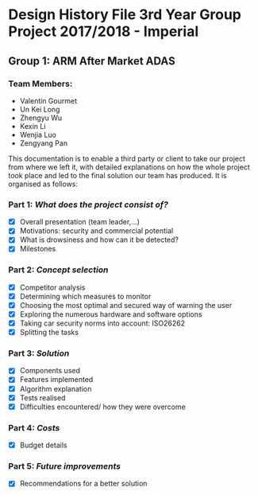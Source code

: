 # Design History File 3rd Year Group Project 2017/2018 - Imperial

## Group 1: ARM After Market ADAS 

### Team Members:
- Valentin Gourmet
- Un Kei Long
- Zhengyu Wu
- Kexin Li
- Wenjia Luo
- Zengyang Pan


This documentation is to enable a third party or client to take our project from where we left it, with detailed explanations on how the whole project took place and led to the final solution our team has produced.
It is organised as follows:

### Part 1: *What does the project consist of?*
- [x] Overall presentation (team leader,...)
- [x] Motivations: security and commercial potential
- [x] What is drowsiness and how can it be detected?
- [x] Milestones

### Part 2: *Concept selection*
- [x] Competitor analysis
- [x] Determining which measures to monitor
- [x] Choosing the most optimal and secured way of warning the user
- [x] Exploring the numerous hardware and software options
- [x] Taking car security norms into account: ISO26262
- [x] Splitting the tasks

### Part 3: *Solution*
- [x] Components used
- [x] Features implemented
- [x] Algorithm explanation
- [x] Tests realised
- [x] Difficulties encountered/ how they were overcome

### Part 4: *Costs*
- [x] Budget details

### Part 5: *Future improvements*
- [x] Recommendations for a better solution

